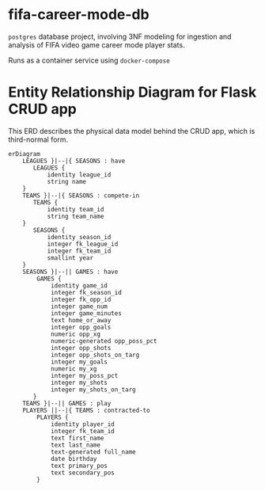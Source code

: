 # fifa-career-mode-db
`postgres` database project, involving 3NF modeling for ingestion and analysis of FIFA video game career mode player stats.
 
 Runs as a container service using `docker-compose`
 

# Entity Relationship Diagram for Flask CRUD app

This ERD describes the physical data model behind the CRUD app, which is third-normal form.
 
```mermaid
erDiagram
    LEAGUES }|--|{ SEASONS : have
       LEAGUES {
           identity league_id
           string name
    }
    TEAMS }|--|{ SEASONS : compete-in
       TEAMS {
           identity team_id
           string team_name
    }
       SEASONS {
           identity season_id
           integer fk_league_id
           integer fk_team_id
           smallint year
    }
    SEASONS }|--|| GAMES : have
        GAMES {
            identity game_id
            integer fk_season_id
            integer fk_opp_id
            integer game_num
            integer game_minutes
            text home_or_away
            integer opp_goals
            numeric opp_xg
            numeric-generated opp_poss_pct
            integer opp_shots
            integer opp_shots_on_targ
            integer my_goals
            numeric my_xg
            integer my_poss_pct
            integer my_shots
            integer my_shots_on_targ
       }
    TEAMS }|--|| GAMES : play
    PLAYERS ||--|{ TEAMS : contracted-to
        PLAYERS {
            identity player_id
            integer fk_team_id
            text first_name
            text last_name
            text-generated full_name
            date birthday
            text primary_pos
            text secondary_pos
        }

```